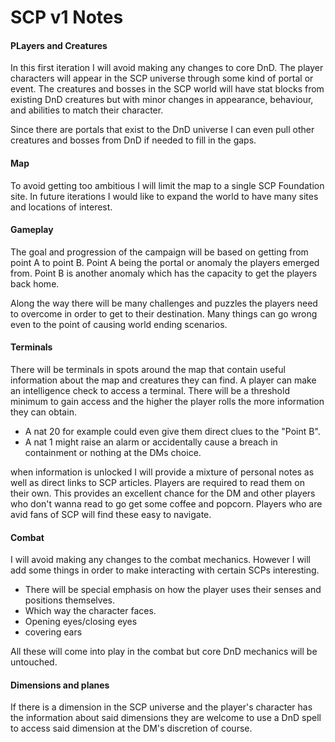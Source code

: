 # SCP v1 Notes
#### PLayers and Creatures
In this first iteration I will avoid making any changes to core DnD. The player characters will appear in the SCP universe through some kind of portal or event.
The creatures and bosses in the SCP world will have stat blocks from existing DnD creatures but with minor changes in appearance, behaviour, and abilities to match their character. 

Since there are portals that exist to the DnD universe I can even pull other creatures and bosses from DnD if needed to fill in the gaps.

#### Map
To avoid getting too ambitious I will limit the map to a single SCP Foundation site. In future iterations I would like to expand the world to have many sites and locations of interest. 

#### Gameplay
The goal and progression of the campaign will be based on getting from point A to point B. Point A being the portal or anomaly the players emerged from. Point B is another anomaly which has the capacity to get the players back home. 

Along the way there will be many challenges and puzzles the players need to overcome in order to get to their destination. Many things can go wrong even to the point of causing world ending scenarios. 

#### Terminals
There will be terminals in spots around the map that contain useful information about the map and creatures they can find. A player can make an intelligence check to access a terminal. There will be a threshold minimum to gain access and the higher the player rolls the more information they can obtain. 

- A nat 20 for example could even give them direct clues to the "Point B".
- A nat 1 might raise an alarm or accidentally cause a breach in containment or nothing at the DMs choice. 

when information is unlocked I will provide a mixture of personal notes as well as direct links to SCP articles. Players are required to read them on their own. This provides an excellent chance for the DM and other players who don't wanna read to go get some coffee and popcorn. Players who are avid fans of SCP will find these easy to navigate. 

#### Combat

I will avoid making any changes to the combat mechanics. However I will add some things in order to make interacting with certain SCPs interesting. 

- There will be special emphasis on how the player uses their senses and positions themselves. 
- Which way the character faces. 
- Opening eyes/closing eyes
- covering ears

All these will come into play in the combat but core DnD mechanics will be untouched. 

#### Dimensions and planes

If there is a dimension in the SCP universe and the player's character has the information about said dimensions they are welcome to use a DnD spell to access said dimension at the DM's discretion of course. 
